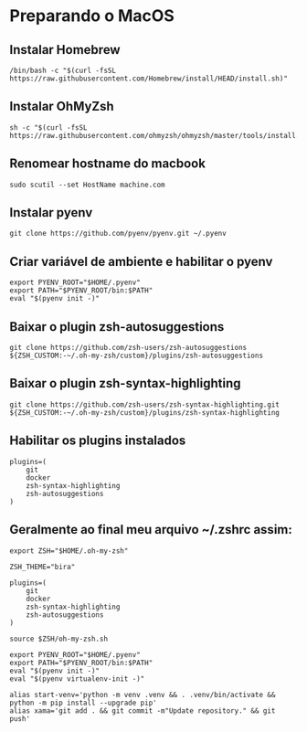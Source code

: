 # Preparando o MacOS


## Instalar Homebrew

```shell
/bin/bash -c "$(curl -fsSL https://raw.githubusercontent.com/Homebrew/install/HEAD/install.sh)"
```

## Instalar OhMyZsh

```shell
sh -c "$(curl -fsSL https://raw.githubusercontent.com/ohmyzsh/ohmyzsh/master/tools/install.sh)"
```

## Renomear hostname do macbook

```shell
sudo scutil --set HostName machine.com
```

## Instalar pyenv

```shell
git clone https://github.com/pyenv/pyenv.git ~/.pyenv
```

## Criar variável de ambiente e habilitar o pyenv

```shell
export PYENV_ROOT="$HOME/.pyenv"
export PATH="$PYENV_ROOT/bin:$PATH"
eval "$(pyenv init -)"
```

## Baixar o plugin zsh-autosuggestions

```shell
git clone https://github.com/zsh-users/zsh-autosuggestions ${ZSH_CUSTOM:-~/.oh-my-zsh/custom}/plugins/zsh-autosuggestions
```

## Baixar o plugin zsh-syntax-highlighting

```shell
git clone https://github.com/zsh-users/zsh-syntax-highlighting.git ${ZSH_CUSTOM:-~/.oh-my-zsh/custom}/plugins/zsh-syntax-highlighting
```

## Habilitar os plugins instalados

```shell
plugins=(
    git
    docker
    zsh-syntax-highlighting
    zsh-autosuggestions
)
```

## Geralmente ao final meu arquivo ~/.zshrc assim:

```shell
export ZSH="$HOME/.oh-my-zsh"

ZSH_THEME="bira"

plugins=(
    git
    docker
    zsh-syntax-highlighting
    zsh-autosuggestions
)

source $ZSH/oh-my-zsh.sh

export PYENV_ROOT="$HOME/.pyenv"
export PATH="$PYENV_ROOT/bin:$PATH"
eval "$(pyenv init -)"
eval "$(pyenv virtualenv-init -)"

alias start-venv='python -m venv .venv && . .venv/bin/activate && python -m pip install --upgrade pip'
alias xama='git add . && git commit -m"Update repository." && git push'

```
